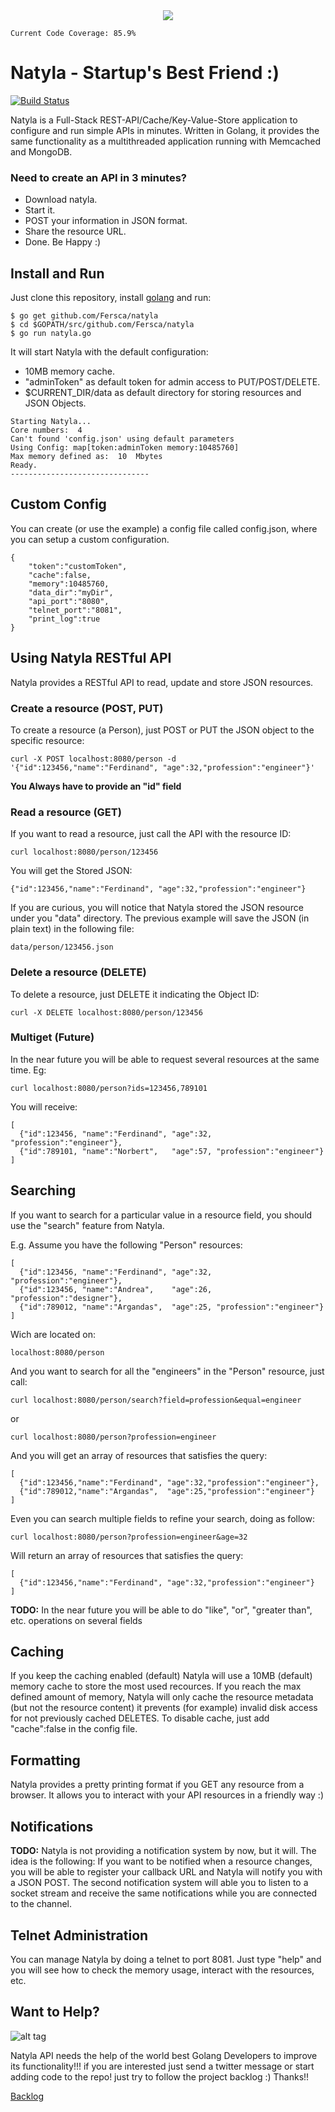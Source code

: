<div style="text-align:center">
  <img src ="https://github.com/Fersca/natyla/blob/master/logoNatyla.png?raw=true" />
</div>

~~~
Current Code Coverage: 85.9% 
~~~

# Natyla - Startup's Best Friend :)

[![Build Status](https://travis-ci.org/Fersca/natyla.svg?branch=master)](https://travis-ci.org/Fersca/natyla)

Natyla is a Full-Stack REST-API/Cache/Key-Value-Store application to configure and run simple APIs in minutes. Written in Golang, it provides the same functionality as a multithreaded application running with Memcached and MongoDB.

### Need to create an API in 3 minutes?

  - Download natyla.
  - Start it.
  - POST your information in JSON format.
  - Share the resource URL.
  - Done. Be Happy :)

## Install and Run

Just clone this repository, install [golang](http://golang.org/) and run:

~~~
$ go get github.com/Fersca/natyla 
$ cd $GOPATH/src/github.com/Fersca/natyla
$ go run natyla.go
~~~

It will start Natyla with the default configuration:
  - 10MB memory cache.
  - "adminToken" as default token for admin access to PUT/POST/DELETE.
  - $CURRENT_DIR/data as default directory for storing resources and JSON Objects. 

~~~
Starting Natyla...
Core numbers:  4
Can't found 'config.json' using default parameters
Using Config: map[token:adminToken memory:10485760]
Max memory defined as:  10  Mbytes
Ready.
-------------------------------
~~~

## Custom Config

You can create (or use the example) a config file called config.json, where you can setup a custom configuration.
~~~
{
    "token":"customToken",
    "cache":false,
    "memory":10485760,
    "data_dir":"myDir",
    "api_port":"8080",
    "telnet_port":"8081",
    "print_log":true
}
~~~

## Using Natyla RESTful API

Natyla provides a RESTful API to read, update and store JSON resources.

### Create a resource (POST, PUT)

To create a resource (a Person), just POST or PUT the JSON object to the specific resource:

~~~
curl -X POST localhost:8080/person -d '{"id":123456,"name":"Ferdinand", "age":32,"profession":"engineer"}'
~~~

**You Always have to provide an "id" field**

### Read a resource (GET)

If you want to read a resource, just call the API with the resource ID:

~~~
curl localhost:8080/person/123456
~~~

You will get the Stored JSON:

~~~
{"id":123456,"name":"Ferdinand", "age":32,"profession":"engineer"}
~~~

If you are curious, you will notice that Natyla stored the JSON resource under you "data" directory.
The previous example will save the JSON (in plain text) in the following file: 

~~~
data/person/123456.json
~~~

### Delete a resource (DELETE)

To delete a resource, just DELETE it indicating the Object ID:

~~~
curl -X DELETE localhost:8080/person/123456
~~~

### Multiget **(Future)**

In the near future you will be able to request several resources at the same time. Eg:

~~~
curl localhost:8080/person?ids=123456,789101
~~~
You will receive:
~~~
[
  {"id":123456, "name":"Ferdinand", "age":32, "profession":"engineer"},
  {"id":789101, "name":"Norbert",   "age":57, "profession":"engineer"}
]
~~~

## Searching

If you want to search for a particular value in a resource field, you should use the "search" feature from Natyla.

E.g. Assume you have the following "Person" resources:

~~~
[
  {"id":123456, "name":"Ferdinand", "age":32, "profession":"engineer"},
  {"id":123456, "name":"Andrea",    "age":26, "profession":"designer"},
  {"id":789012, "name":"Argandas",  "age":25, "profession":"engineer"}
]
~~~
Wich are located on:
~~~
localhost:8080/person
~~~
And you want to search for all the "engineers" in the "Person" resource, just call:
~~~
curl localhost:8080/person/search?field=profession&equal=engineer
~~~
or
~~~
curl localhost:8080/person?profession=engineer
~~~
And you will get an array of resources that satisfies the query:
~~~
[
  {"id":123456,"name":"Ferdinand", "age":32,"profession":"engineer"},
  {"id":789012,"name":"Argandas",  "age":25,"profession":"engineer"}
]
~~~
Even you can search multiple fields to refine your search, doing as follow:
~~~
curl localhost:8080/person?profession=engineer&age=32
~~~
Will return an array of resources that satisfies the query:
~~~
[
  {"id":123456,"name":"Ferdinand", "age":32,"profession":"engineer"}
]
~~~

**TODO:**
In the near future you will be able to do "like", "or", "greater than", etc. operations on several fields

## Caching

If you keep the caching enabled (default) Natyla will use a 10MB (default) memory cache to store the most used recources. If you reach the max defined amount of memory, Natyla will only cache the resource metadata (but not the resource content) it prevents (for example) invalid disk access for not previously cached DELETES. To disable cache, just add "cache":false in the config file.

## Formatting

Natyla provides a pretty printing format if you GET any resource from a browser. It allows you to interact with your API resources in a friendly way :)

## Notifications

**TODO:**
Natyla is not providing a notification system by now, but it will. The idea is the following: If you want to be notified when a resource changes, you will be able to register your callback URL and Natyla will notify you with a JSON POST. The second notification system will able you to listen to a socket stream and receive the same notifications while you are connected to the channel.

## Telnet Administration

You can manage Natyla by doing a telnet to port 8081. Just type "help" and you will see how to check the memory usage, interact with the resources, etc.

## Want to Help?

![alt tag](https://github.com/Fersca/natyla/blob/gh-pages/images/go.png?raw=true)

Natyla API needs the help of the world best Golang Developers to improve its functionality!!! if you are interested just send a twitter message or start adding code to the repo! just try to follow the project backlog :) Thanks!!

[Backlog](https://github.com/Fersca/natyla/blob/master/Backlog.txt)
